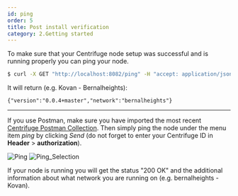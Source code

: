 ```yaml
---
id: ping
order: 5
title: Post install verification
category: 2.Getting started
---
```


To make sure that your Centrifuge node setup was successful and is running properly you can ping your node. 

  ```bash
  $ curl -X GET "http://localhost:8082/ping" -H "accept: application/json"
  ```
  
  It will return (e.g. Kovan - Bernalheights):
  
  ```
  {"version":"0.0.4+master","network":"bernalheights"}
  ```
---

If you use Postman, make sure you have imported the most recent [Centrifuge Postman Collection](https://www.getpostman.com/collections/0d9126c8586a03af7cc7). Then simply ping the node under the menu item _ping_ by clicking _Send_ (do not forget to enter your Centrifuge ID in **Header** > **authorization**).

![Ping](https://i.imgur.com/cI8Ux83.png)
![Ping_Selection](https://i.imgur.com/TLqc6RM.png)

If your node is running you will get the status "200 OK" and the additional information about what network you are running on (e.g. bernalheights - Kovan).
 

